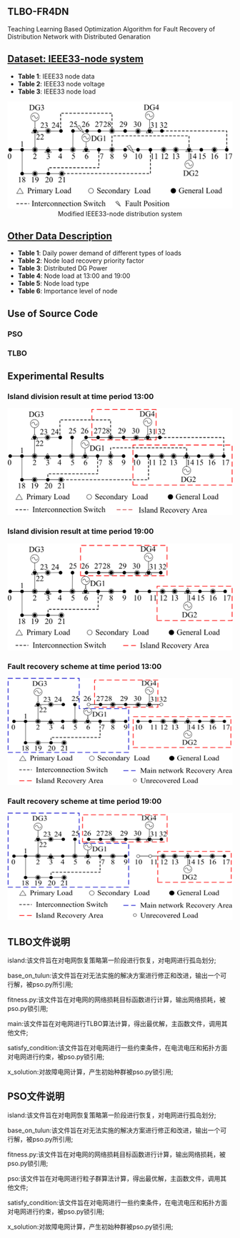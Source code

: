 ## TLBO-FR4DN
Teaching Learning Based Optimization Algorithm for Fault Recovery of Distribution Network with Distributed Genaration

## [Dataset: IEEE33-node system](IEEE33-node-system.md)
- **Table 1**: IEEE33 node data
- **Table 2**: IEEE33 node voltage
- **Table 3**: IEEE33 node load

<div align=center><img width="513" height="240" src="images/modified IEEE33-node system.png"/> <br> Modified IEEE33-node distribution system</div>  

## [Other Data Description](other-data-description.md)
- **Table 1**: Daily power demand of different types of loads
- **Table 2**: Node load recovery priority factor
- **Table 3**: Distributed DG Power
- **Table 4**: Node load at 13:00 and 19:00
- **Table 5**: Node load type
- **Table 6**: Importance level of node

## Use of Source Code
### PSO

### TLBO

## Experimental Results
### Island division result at time period 13:00 
<div align=center><img width="513" height="240" src="images/island division at 13.png"/></div>  

### Island division result at time period 19:00 
<div align=center><img width="513" height="240" src="images/island division at 19.png"/></div>  

### Fault recovery scheme at time period 13:00 
<div align=center><img width="513" height="240" src="images/recovery echeme at 13.png"/></div>  

### Fault recovery scheme at time period 19:00 
<div align=center><img width="513" height="240" src="images/recovery echeme at 19.png"/></div>  

## TLBO文件说明

island:该文件旨在对电网恢复策略第一阶段进行恢复，对电网进行孤岛划分;

base_on_tulun:该文件旨在对无法实施的解决方案进行修正和改进，输出一个可行解，被pso.py所引用;

fitness.py:该文件旨在对电网的网络损耗目标函数进行计算，输出网络损耗，被pso.py锁引用;

main:该文件旨在对电网进行TLBO算法计算，得出最优解，主函数文件，调用其他文件;

satisfy_condition:该文件旨在对电网进行一些约束条件，在电流电压和拓扑方面对电网进行约束，被pso.py锁引用;

x_solution:对故障电网计算，产生初始种群被pso.py锁引用;

## PSO文件说明

island:该文件旨在对电网恢复策略第一阶段进行恢复，对电网进行孤岛划分;

base_on_tulun:该文件旨在对无法实施的解决方案进行修正和改进，输出一个可行解，被pso.py所引用;

fitness.py:该文件旨在对电网的网络损耗目标函数进行计算，输出网络损耗，被pso.py锁引用;

pso:该文件旨在对电网进行粒子群算法计算，得出最优解，主函数文件，调用其他文件;

satisfy_condition:该文件旨在对电网进行一些约束条件，在电流电压和拓扑方面对电网进行约束，被pso.py锁引用;

x_solution:对故障电网计算，产生初始种群被pso.py锁引用;

